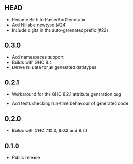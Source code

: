HEAD
------

* Rename Both to ParserAndGenerator
* Add Nillable newtype (#24)
* Include digits in the auto-gerenated prefix (#22)

0.3.0
------

* Add namespaces support
* Builds with GHC 8.4
* Derive NFData for all generated datatypes

0.2.1
------

* Workaround for the GHC 8.2.1 attribute generation bug

* Add tests checking run-time behaviour of generated code

0.2.0
-------

* Builds with GHC 7.10.3, 8.0.2 and 8.2.1

0.1.0
-------

* Public release
